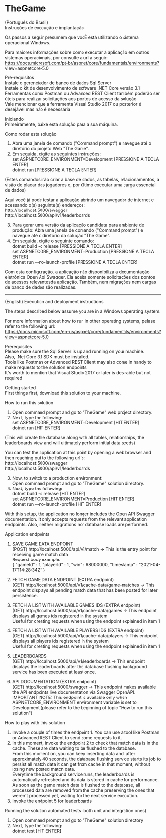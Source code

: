 # TheGame

(Português do Brasil)<br />
Instruções de execução e implantação

Os passos a seguir presumem que vocÊ está utilizando o sistema operacional Windows.

Para maiores informações sobre como executar a aplicação em outros sistemas operacionais, por consulte a url a seguir:<br/>
https://docs.microsoft.com/pt-br/aspnet/core/fundamentals/environments?view=aspnetcore-5.0

Pré-requisitos<br />
Instale o gerenciador de banco de dados Sql Server<br />
Instale o kit de desenvolvimento de software .NET Core versão 3.1<br />
Ferramentas como Postman ou Advanced REST Client também poderão ser úteis para realizar solicitações aos pontos de acesso da solução<br />
Vale mencionar que a ferramenta Visual Studio 2017 ou posterior é desejável mas não é necessária<br />

Iniciando<br/>
Primeiramente, baixe esta solução para a sua máquina.

Como rodar esta solução<br />
1. Abra uma janela de comando ("Command prompt") e navegue até o diretório do projeto Web "The Game".<br />
2. Em seguida, digite as seguintes instruções:<br />
   set ASPNETCORE_ENVIRONMENT=Development [PRESSIONE A TECLA ENTER]<br/>
   dotnet run [PRESSIONE A TECLA ENTER]<br/>
   
(Estes comandos irão criar a base de dados, as tabelas, relacionamentos, a visão de placar dos jogadores e, por último executar uma carga essencial de dados)<br/>

Aqui você já pode testar a aplicação abrindo um navegador de internet e acessando o(s) seguinte(s) endereços:<br />
http://localhost:5000/swagger<br/>
http://localhost:5000/api/v1/leaderboards<br/>

3. Para gerar uma versão da aplicação candidata para ambiente de produção:
Abra uma janela de comando ("Command prompt") e navegue até o diretório da solução "The Game".<br />
4. Em seguida, digite o seguinte comando:<br/>
 dotnet build -c release [PRESSIONE A TECLA ENTER]<br/>
 set ASPNETCORE_ENVIRONMENT=Production [PRESSIONE A TECLA ENTER]<br/>
 dotnet run --no-launch-profile [PRESSIONE A TECLA ENTER]<br/>

Com esta configuração. a aplicação não disponibiliza a documentação eletrônica Open Api Swagger.
Ela aceita somente solicitações dos pontos de acessos relevantesda aplicação.
Também, nem migrações nem cargas de banco de dados são realizadas.

--------------------------------------------------------------------------------------------------------------------------------------------------

(English)
Execution and deployment instructions

The steps described below assume you are in a Windows operating system.

For more information about how to run in other operating systems, pelase refer to the following url:<br/>
https://docs.microsoft.com/en-us/aspnet/core/fundamentals/environments?view=aspnetcore-5.0

Prerequisites<br/>
Please make sure the Sql Server is up and running on your machine.<br/>
Also, .Net Core 3.1 SDK must be installed.<br/>
Tools like Postman or Advanced REST Client may also come in handy to make requests to the solution endpoints<br/>
It's worth to mention that Visual Studio 2017 or later is desirable but not required<br/>

Getting started<br/>
First things first, download this solution to your machine.

How to run this solution<br/>
1. Open command prompt and go to "TheGame" web project directory.<br/>
2. Next, type the following:<br/>
   set ASPNETCORE_ENVIRONMENT=Development [HIT ENTER]<br/>
   dotnet run [HIT ENTER]<br/>

(This will create the database along with all tables, relationships, the leaderboards view and will ultimately perform initial data seeds)<br/>

You can test the application at this point by opening a web browser and then reaching out to the following url's:<br/>
http://localhost:5000/swagger<br/>
http://localhost:5000/api/v1/leaderboards<br/>

3. Now, to switch to a production environment:<br/>
Open command prompt and go to "TheGame" solution directory.<br/>
4. Next, type the following:<br/>
 dotnet build -c release [HIT ENTER]<br/>
 set ASPNETCORE_ENVIRONMENT=Production [HIT ENTER]<br/>
 dotnet run --no-launch-profile [HIT ENTER]<br/>

With this setup, the application no longer includes the Open API Swagger documentation.
It only accepts requests from the relevant application endpoints.
Also, neither migrations nor database loads are performed.

Application endpoints
1. SAVE GAME DATA ENDPOINT<br/>
(POST) http://localhost:5000/api/v1/match -> This is the entry point for receiving game match data<br/>
Request body example:<br/>
{
    "gameId" : 1,
    "playerId" : 1,
    "win" : 68000000,
    "timestamp" : "2021-04-17T14:28:34Z"
}

2. FETCH GAME DATA ENDPOINT (EXTRA endpoint)<br/>
(GET)  http://localhost:5000/api/v1/cache-data/game-matches -> This endpoint displays all pending match data that has been posted for later persistence.

3. FETCH A LIST WITH AVAILABLE GAMES IDS (EXTRA endpoint)<br/>
(GET)  http://localhost:5000/api/v1/cache-data/games -> This endpoint displays all games ids registered in the system<br/>
Useful for creating requests when using the endpoint explained in item 1

4. FETCH A LIST WITH AVAILABLE PLAYERS IDS (EXTRA endpoint)<br/>
(GET)  http://localhost:5000/api/v1/cache-data/players -> This endpoint displays all players ids registered in the system<br/>
Useful for creating requests when using the endpoint explained in item 1

5. LEADERBOARDS<br/>
(GET)  http://localhost:5000/api/v1/leaderboards -> This endpoint displays the leaderboards after the database flushing background service
has been executed at least once.

6. API DOCUMENTATION (EXTRA endpoint)<br/>
(GET)  http://localhost:5000/swagger -> This endpoint makes available the API endpoints live documentation via Swagger OpenAPI.
IMPORTANT NOTE: This endpoint is available only when ASPNETCORE_ENVIRONMENT environment variable is set to Development (please refer to the beginning of topic "How to run this solution")

How to play with this solution<br/>
1. Invoke a couple of times the endpoint 1. You can use a tool like Postman or Advanced REST Client to send some requests to it.<br/>
2. In this moment, invoke the endpoint 2 to check that match data is in the cache. These are data waiting to be flushed to the database.<br/>
From this moment on, you can keep inserting data and, after approximately 40 seconds, the database flushing service starts its job to persist all match data
it can get from cache in that moment, without losing new posted match data.<br/>
Everytime the background service runs, the leaderboards is automatically refreshed and its data is stored in cache for performance.
As soon as the game match data is flushed to the database, all processed data are removed from the cache preserving the ones that weren't processed yet,
waiting for the next service execution.<br/>
3. Invoke the endpoint 5 for leaderboards

Running the solution automated tests (both unit and integration ones)
1. Open command prompt and go to "TheGame" solution directory<br/>
2. Next, type the following:<br/>
   dotnet test [HIT ENTER]
